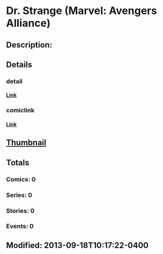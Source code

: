 # Dr. Strange (Marvel: Avengers Alliance)
## Description: 
## Details
### detail
#### [Link](http://marvel.com/characters/14/doctor_strange?utm_campaign=apiRef&utm_source=225578a89fc76f3d20fbffda5d17a88d)
### comiclink
#### [Link](http://marvel.com/comics/characters/1017300/dr_strange_marvel_avengers_alliance?utm_campaign=apiRef&utm_source=225578a89fc76f3d20fbffda5d17a88d)
## [Thumbnail](http://i.annihil.us/u/prod/marvel/i/mg/6/f0/5239b5e7d7f70.jpg)
## Totals
### Comics: 0
### Series: 0
### Stories: 0
### Events: 0
## Modified: 2013-09-18T10:17:22-0400